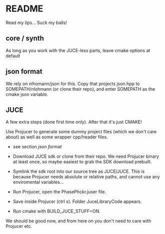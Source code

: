 # README #

Read my lips...
Suck my balls!

## core / synth ##

As long as you work with the JUCE-less parts, leave cmake options at default

## json format ##

We rely on nlhomann/json for this. Copy that projects json.hpp to SOMEPATH/nlohmann (or clone their repo), and enter SOMEPATH as the cmake json variable.

## JUCE ##

A few extra steps (done first time only). After that it's just CMAKE!

Use Projucer to generate some dummy project files (which we don't care about) as well as some wrapper cpp/header files.

* see section *json format*

* Download JUCE sdk or clone from their repo. We need Projucer binary at least once, so maybe easiest to grab the SDK download prebuilt.

* Symlink the sdk root into our source tree as JUCE/JUCE. This is because Projucer needs absolute or relative paths, and cannot use any enviromental variables...

* Run Projucer, open the PhasePhckr.juser file. 

* Save inside Projucer (ctrl s). Folder JuceLibraryCode appears.

* Run cmake with BUILD_JUCE_STUFF=ON.

We should be good now, and from here on you don't need to care with Projucer etc.